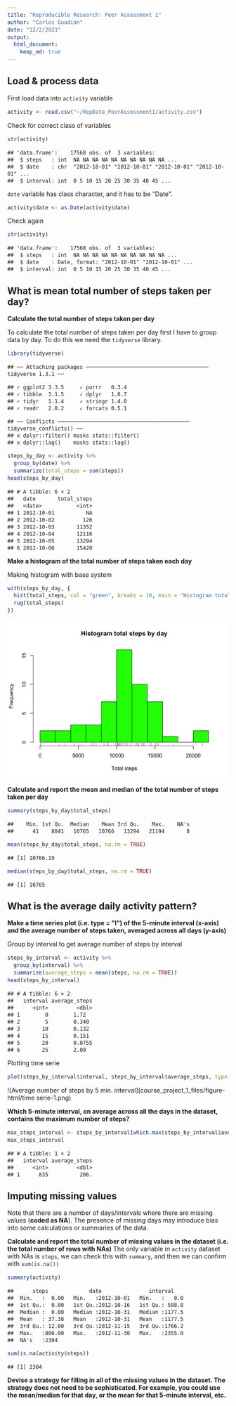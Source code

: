 ```yaml
---
title: "Reproducible Research: Peer Assessment 1"
author: "Carlos Guadián"
date: "12/2/2021"
output: 
  html_document:
    keep_md: true
---
```




## Load & process data
First load data into `activity` variable

```r
activity <- read.csv("~/RepData_PeerAssessment1/activity.csv")
```

Check for correct class of variables

```r
str(activity)
```

```
## 'data.frame':	17568 obs. of  3 variables:
##  $ steps   : int  NA NA NA NA NA NA NA NA NA NA ...
##  $ date    : chr  "2012-10-01" "2012-10-01" "2012-10-01" "2012-10-01" ...
##  $ interval: int  0 5 10 15 20 25 30 35 40 45 ...
```

`date` variable has class character, and it has to be "Date".

```r
activity$date <- as.Date(activity$date)
```

Check again

```r
str(activity)
```

```
## 'data.frame':	17568 obs. of  3 variables:
##  $ steps   : int  NA NA NA NA NA NA NA NA NA NA ...
##  $ date    : Date, format: "2012-10-01" "2012-10-01" ...
##  $ interval: int  0 5 10 15 20 25 30 35 40 45 ...
```

## What is mean total number of steps taken per day?
**Calculate the total number of steps taken per day**

To calculate the total number of steps taken per day first I have to group data by day. To do this we need the `tidyverse` library.

```r
library(tidyverse)
```

```
## ── Attaching packages ─────────────────────────────────────── tidyverse 1.3.1 ──
```

```
## ✓ ggplot2 3.3.5     ✓ purrr   0.3.4
## ✓ tibble  3.1.5     ✓ dplyr   1.0.7
## ✓ tidyr   1.1.4     ✓ stringr 1.4.0
## ✓ readr   2.0.2     ✓ forcats 0.5.1
```

```
## ── Conflicts ────────────────────────────────────────── tidyverse_conflicts() ──
## x dplyr::filter() masks stats::filter()
## x dplyr::lag()    masks stats::lag()
```

```r
steps_by_day <- activity %>%
  group_by(date) %>%
  summarize(total_steps = sum(steps))
head(steps_by_day)
```

```
## # A tibble: 6 × 2
##   date       total_steps
##   <date>           <int>
## 1 2012-10-01          NA
## 2 2012-10-02         126
## 3 2012-10-03       11352
## 4 2012-10-04       12116
## 5 2012-10-05       13294
## 6 2012-10-06       15420
```

**Make a histogram of the total number of steps taken each day**

Making histogram with base system

```r
with(steps_by_day, {
  hist(total_steps, col = "green", breaks = 10, main = "Histogram total steps by day", xlab = "Total steps")
  rug(total_steps)
})
```

![Histogram of total steps by day](course_project_1_files/figure-html/histogram-1.png)

**Calculate and report the mean and median of the total number of steps taken per day**

```r
summary(steps_by_day$total_steps)
```

```
##    Min. 1st Qu.  Median    Mean 3rd Qu.    Max.    NA's 
##      41    8841   10765   10766   13294   21194       8
```

```r
mean(steps_by_day$total_steps, na.rm = TRUE)
```

```
## [1] 10766.19
```

```r
median(steps_by_day$total_steps, na.rm = TRUE)
```

```
## [1] 10765
```

## What is the average daily activity pattern?
**Make a time series plot (i.e. type = "l") of the 5-minute interval (x-axis) and the average number of steps taken, averaged across all days (y-axis)**

Group by interval to get average number of steps by interval

```r
steps_by_interval <- activity %>%
  group_by(interval) %>%
  summarize(average_steps = mean(steps, na.rm = TRUE))
head(steps_by_interval)
```

```
## # A tibble: 6 × 2
##   interval average_steps
##      <int>         <dbl>
## 1        0        1.72  
## 2        5        0.340 
## 3       10        0.132 
## 4       15        0.151 
## 5       20        0.0755
## 6       25        2.09
```

Plotting time serie

```r
plot(steps_by_interval$interval, steps_by_interval$average_steps, type = "l", main = "Average number of steps by 5 min. interval", xlab = "5 minutes Interval", ylab = "Average Steps")
```

![Average number of steps by 5 min. interval](course_project_1_files/figure-html/time serie-1.png)

**Which 5-minute interval, on average across all the days in the dataset, contains the maximum number of steps?**

```r
max_steps_interval <- steps_by_interval[which.max(steps_by_interval$average_steps),]
max_steps_interval
```

```
## # A tibble: 1 × 2
##   interval average_steps
##      <int>         <dbl>
## 1      835          206.
```

## Imputing missing values
Note that there are a number of days/intervals where there are missing values (**coded as NA**). The presence of missing days may introduce bias into some calculations or summaries of the data.

**Calculate and report the total number of missing values in the dataset (i.e. the total number of rows with NAs)**
The only variable in `activity` dataset with NAs is `steps`, we can check this with `summary`, and then we can confirm with `sum(is.na())`

```r
summary(activity)
```

```
##      steps             date               interval     
##  Min.   :  0.00   Min.   :2012-10-01   Min.   :   0.0  
##  1st Qu.:  0.00   1st Qu.:2012-10-16   1st Qu.: 588.8  
##  Median :  0.00   Median :2012-10-31   Median :1177.5  
##  Mean   : 37.38   Mean   :2012-10-31   Mean   :1177.5  
##  3rd Qu.: 12.00   3rd Qu.:2012-11-15   3rd Qu.:1766.2  
##  Max.   :806.00   Max.   :2012-11-30   Max.   :2355.0  
##  NA's   :2304
```

```r
sum(is.na(activity$steps))
```

```
## [1] 2304
```

**Devise a strategy for filling in all of the missing values in the dataset. The strategy does not need to be sophisticated. For example, you could use the mean/median for that day, or the mean for that 5-minute interval, etc.**
